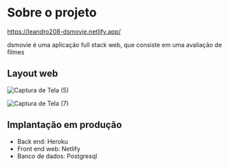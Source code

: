 # Sobre o projeto

https://leandro208-dsmovie.netlify.app/

dsmovie é uma aplicação full stack web, que consiste em uma avaliação de filmes

## Layout web

![Captura de Tela (5)](https://user-images.githubusercontent.com/81039247/153728025-5b8b2cf8-6380-43e7-a5fb-1258d02d2713.png)

![Captura de Tela (7)](https://user-images.githubusercontent.com/81039247/153728103-ded29fcc-af94-40e8-9f29-a5194624f529.png)

## Implantação em produção
- Back end: Heroku
- Front end web: Netlify
- Banco de dados: Postgresql
